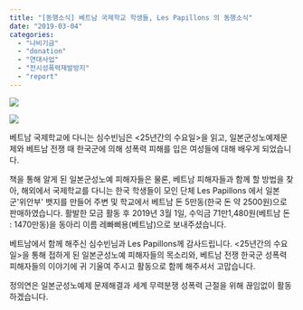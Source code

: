 ```yaml
---
title: "[동행소식] 베트남 국제학교 학생들, Les Papillons 의 동행소식"
date: "2019-03-04"
categories: 
  - "나비기금"
  - "donation"
  - "연대사업"
  - "전시성폭력재발방지"
  - "report"
---
```


![](https://r2.womenandwar.net/2019/03/1551440488601-1024x1024.jpg)

![](https://r2.womenandwar.net/2019/03/1551440487435-1024x1024.jpg)

베트남 국제학교에 다니는 심수빈님은 <25년간의 수요일>을 읽고, 일본군성노예제문제와 베트남 전쟁 때 한국군에 의해 성폭력 피해를 입은 여성들에 대해 배우게 되었습니다.

책을 통해 알게 된 일본군성노예 피해자들은 물론, 베트남 피해자들과 함께 할 방법을 찾아, 해외에서 국제학교를 다니는 한국 학생들이 모인 단체 Les Papillons 에서 일본군'위안부' 뱃지를 만들어 주변 및 학교에서 베트남 돈 5만동(한국 돈 약 2500원)으로 판매하였습니다. 활발한 모금 활동 후 2019년 3월 1일, 수익금 71만1,480원(베트남 돈 : 1470만동)을 동아리 이름 레빠삐용(베트남)으로 보내주셨습니다.

베트남에서 함께 해주신 심수빈님과 Les Papillons께 감사드립니다. <25년간의 수요일>을 통해 접하게 된 일본군성노예 피해자들의 목소리와, 베트남 전쟁 한국군 성폭력 피해자들의 이야기에 귀 기울여 주시고 활동으로 함께 해주셔서 고맙습니다.

정의연은 일본군성노예제 문제해결과 세계 무력분쟁 성폭력 근절을 위해 끊임없이 활동하겠습니다.
